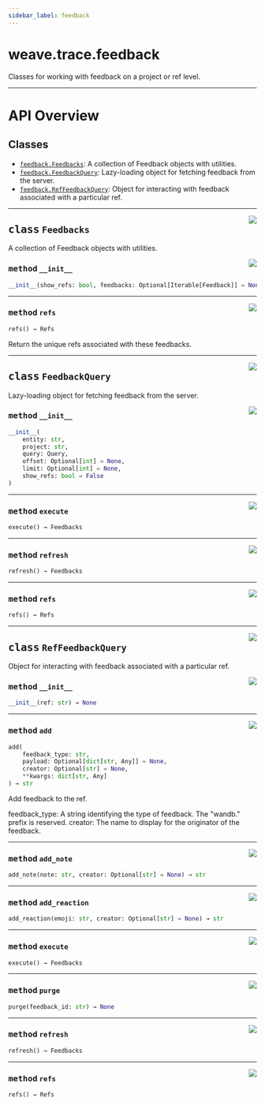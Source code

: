 ```yaml
---
sidebar_label: feedback
---
```

    

# weave.trace.feedback

Classes for working with feedback on a project or ref level.

---


# API Overview



## Classes

- [`feedback.Feedbacks`](#class-feedbacks): A collection of Feedback objects with utilities.
- [`feedback.FeedbackQuery`](#class-feedbackquery): Lazy-loading object for fetching feedback from the server.
- [`feedback.RefFeedbackQuery`](#class-reffeedbackquery): Object for interacting with feedback associated with a particular ref.




---


<a href="https://github.com/wandb/weave/blob/master/weave/trace/feedback.py#L18"><img align="right" src="https://img.shields.io/badge/-source-cccccc?style=flat-square" /></a>

## <kbd>class</kbd> `Feedbacks`
A collection of Feedback objects with utilities. 

<a href="https://github.com/wandb/weave/blob/master/weave/trace/feedback.py#L23"><img align="right" src="https://img.shields.io/badge/-source-cccccc?style=flat-square" /></a>

### <kbd>method</kbd> `__init__`

```python
__init__(show_refs: bool, feedbacks: Optional[Iterable[Feedback]] = None) → None
```








---

<a href="https://github.com/wandb/weave/blob/master/weave/trace/feedback.py#L29"><img align="right" src="https://img.shields.io/badge/-source-cccccc?style=flat-square" /></a>

### <kbd>method</kbd> `refs`

```python
refs() → Refs
```

Return the unique refs associated with these feedbacks. 


---

<a href="https://github.com/wandb/weave/blob/master/weave/trace/feedback.py#L81"><img align="right" src="https://img.shields.io/badge/-source-cccccc?style=flat-square" /></a>

## <kbd>class</kbd> `FeedbackQuery`
Lazy-loading object for fetching feedback from the server. 

<a href="https://github.com/wandb/weave/blob/master/weave/trace/feedback.py#L94"><img align="right" src="https://img.shields.io/badge/-source-cccccc?style=flat-square" /></a>

### <kbd>method</kbd> `__init__`

```python
__init__(
    entity: str,
    project: str,
    query: Query,
    offset: Optional[int] = None,
    limit: Optional[int] = None,
    show_refs: bool = False
)
```








---

<a href="https://github.com/wandb/weave/blob/master/weave/trace/feedback.py#L142"><img align="right" src="https://img.shields.io/badge/-source-cccccc?style=flat-square" /></a>

### <kbd>method</kbd> `execute`

```python
execute() → Feedbacks
```





---

<a href="https://github.com/wandb/weave/blob/master/weave/trace/feedback.py#L123"><img align="right" src="https://img.shields.io/badge/-source-cccccc?style=flat-square" /></a>

### <kbd>method</kbd> `refresh`

```python
refresh() → Feedbacks
```





---

<a href="https://github.com/wandb/weave/blob/master/weave/trace/feedback.py#L148"><img align="right" src="https://img.shields.io/badge/-source-cccccc?style=flat-square" /></a>

### <kbd>method</kbd> `refs`

```python
refs() → Refs
```






---

<a href="https://github.com/wandb/weave/blob/master/weave/trace/feedback.py#L165"><img align="right" src="https://img.shields.io/badge/-source-cccccc?style=flat-square" /></a>

## <kbd>class</kbd> `RefFeedbackQuery`
Object for interacting with feedback associated with a particular ref. 

<a href="https://github.com/wandb/weave/blob/master/weave/trace/feedback.py#L170"><img align="right" src="https://img.shields.io/badge/-source-cccccc?style=flat-square" /></a>

### <kbd>method</kbd> `__init__`

```python
__init__(ref: str) → None
```








---

<a href="https://github.com/wandb/weave/blob/master/weave/trace/feedback.py#L201"><img align="right" src="https://img.shields.io/badge/-source-cccccc?style=flat-square" /></a>

### <kbd>method</kbd> `add`

```python
add(
    feedback_type: str,
    payload: Optional[dict[str, Any]] = None,
    creator: Optional[str] = None,
    **kwargs: dict[str, Any]
) → str
```

Add feedback to the ref. 

feedback_type: A string identifying the type of feedback. The "wandb." prefix is reserved. creator: The name to display for the originator of the feedback. 

---

<a href="https://github.com/wandb/weave/blob/master/weave/trace/feedback.py#L229"><img align="right" src="https://img.shields.io/badge/-source-cccccc?style=flat-square" /></a>

### <kbd>method</kbd> `add_note`

```python
add_note(note: str, creator: Optional[str] = None) → str
```





---

<a href="https://github.com/wandb/weave/blob/master/weave/trace/feedback.py#L220"><img align="right" src="https://img.shields.io/badge/-source-cccccc?style=flat-square" /></a>

### <kbd>method</kbd> `add_reaction`

```python
add_reaction(emoji: str, creator: Optional[str] = None) → str
```





---

<a href="https://github.com/wandb/weave/blob/master/weave/trace/feedback.py#L142"><img align="right" src="https://img.shields.io/badge/-source-cccccc?style=flat-square" /></a>

### <kbd>method</kbd> `execute`

```python
execute() → Feedbacks
```





---

<a href="https://github.com/wandb/weave/blob/master/weave/trace/feedback.py#L238"><img align="right" src="https://img.shields.io/badge/-source-cccccc?style=flat-square" /></a>

### <kbd>method</kbd> `purge`

```python
purge(feedback_id: str) → None
```





---

<a href="https://github.com/wandb/weave/blob/master/weave/trace/feedback.py#L123"><img align="right" src="https://img.shields.io/badge/-source-cccccc?style=flat-square" /></a>

### <kbd>method</kbd> `refresh`

```python
refresh() → Feedbacks
```





---

<a href="https://github.com/wandb/weave/blob/master/weave/trace/feedback.py#L148"><img align="right" src="https://img.shields.io/badge/-source-cccccc?style=flat-square" /></a>

### <kbd>method</kbd> `refs`

```python
refs() → Refs
```





